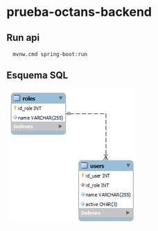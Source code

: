 # prueba-octans-backend

## Run api
```console
  mvnw.cmd spring-boot:run
```
## Esquema SQL
![sqlSchema](https://github.com/KevFarid/prueba-octans-backend/blob/main/esquemaSQL.png)
